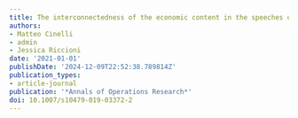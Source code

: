 ```yaml
---
title: The interconnectedness of the economic content in the speeches of the US Presidents
authors:
- Matteo Cinelli
- admin
- Jessica Riccioni
date: '2021-01-01'
publishDate: '2024-12-09T22:52:38.789814Z'
publication_types:
- article-journal
publication: '*Annals of Operations Research*'
doi: 10.1007/s10479-019-03372-2
---
```

